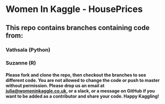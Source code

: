 # Women In Kaggle - HousePrices

## This repo contains branches containing code from:

### Vathsala (Python)
### Suzanne (R)

#### Please fork and clone the repo, then checkout the branches to see different code. You are not allowed to change the code or push to master without permission. Please drop us an email at julia@womeninkaggle.co.uk, or a slack, or a message on GitHub if you want to be added as a contributor and share your code. Happy Kaggling!
